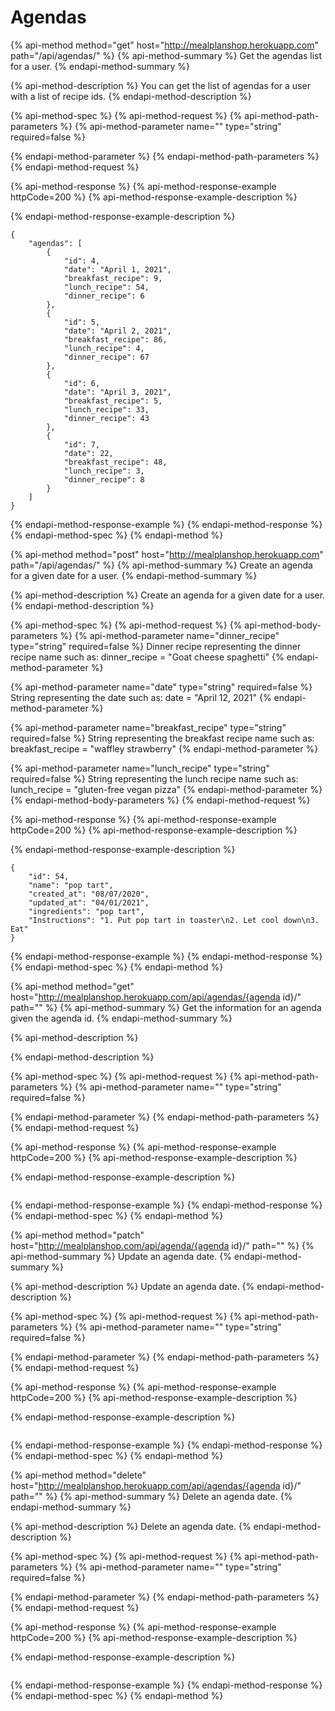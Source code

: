# Agendas

{% api-method method="get" host="http://mealplanshop.herokuapp.com" path="/api/agendas/" %}
{% api-method-summary %}
Get the agendas list for a user.
{% endapi-method-summary %}

{% api-method-description %}
You can get the list of agendas for a user with a list of recipe ids.
{% endapi-method-description %}

{% api-method-spec %}
{% api-method-request %}
{% api-method-path-parameters %}
{% api-method-parameter name="" type="string" required=false %}

{% endapi-method-parameter %}
{% endapi-method-path-parameters %}
{% endapi-method-request %}

{% api-method-response %}
{% api-method-response-example httpCode=200 %}
{% api-method-response-example-description %}

{% endapi-method-response-example-description %}

```
{
    "agendas": [
        {
            "id": 4,
            "date": "April 1, 2021",
            "breakfast_recipe": 9,
            "lunch_recipe": 54,
            "dinner_recipe": 6
        },
        {
            "id": 5,
            "date": "April 2, 2021",
            "breakfast_recipe": 86,
            "lunch_recipe": 4,
            "dinner_recipe": 67
        },
        {
            "id": 6,
            "date": "April 3, 2021",
            "breakfast_recipe": 5,
            "lunch_recipe": 33,
            "dinner_recipe": 43 
        },
        {
            "id": 7,
            "date": 22,
            "breakfast_recipe": 48,
            "lunch_recipe": 3,
            "dinner_recipe": 8
        }
    ]
}
```
{% endapi-method-response-example %}
{% endapi-method-response %}
{% endapi-method-spec %}
{% endapi-method %}

{% api-method method="post" host="http://mealplanshop.herokuapp.com" path="/api/agendas/" %}
{% api-method-summary %}
Create an agenda for a given date for a user.
{% endapi-method-summary %}

{% api-method-description %}
Create an agenda for a given date for a user.
{% endapi-method-description %}

{% api-method-spec %}
{% api-method-request %}
{% api-method-body-parameters %}
{% api-method-parameter name="dinner\_recipe" type="string" required=false %}
Dinner recipe representing the dinner recipe name such as: dinner\_recipe = "Goat cheese spaghetti"
{% endapi-method-parameter %}

{% api-method-parameter name="date" type="string" required=false %}
String representing the date such as: date = "April 12, 2021"
{% endapi-method-parameter %}

{% api-method-parameter name="breakfast\_recipe" type="string" required=false %}
String representing the breakfast recipe name such as: breakfast\_recipe = "waffley strawberry"
{% endapi-method-parameter %}

{% api-method-parameter name="lunch\_recipe" type="string" required=false %}
String representing the lunch recipe name such as: lunch\_recipe = "gluten-free vegan pizza"
{% endapi-method-parameter %}
{% endapi-method-body-parameters %}
{% endapi-method-request %}

{% api-method-response %}
{% api-method-response-example httpCode=200 %}
{% api-method-response-example-description %}

{% endapi-method-response-example-description %}

```
{
    "id": 54,
    "name": "pop tart",
    "created_at": "08/07/2020",
    "updated_at": "04/01/2021",
    "ingredients": "pop tart",
    "Instructions": "1. Put pop tart in toaster\n2. Let cool down\n3. Eat"
}

```
{% endapi-method-response-example %}
{% endapi-method-response %}
{% endapi-method-spec %}
{% endapi-method %}

{% api-method method="get" host="http://mealplanshop.herokuapp.com/api/agendas/{agenda id}/" path="" %}
{% api-method-summary %}
Get the information for an agenda given the agenda id.
{% endapi-method-summary %}

{% api-method-description %}

{% endapi-method-description %}

{% api-method-spec %}
{% api-method-request %}
{% api-method-path-parameters %}
{% api-method-parameter name="" type="string" required=false %}

{% endapi-method-parameter %}
{% endapi-method-path-parameters %}
{% endapi-method-request %}

{% api-method-response %}
{% api-method-response-example httpCode=200 %}
{% api-method-response-example-description %}

{% endapi-method-response-example-description %}

```

```
{% endapi-method-response-example %}
{% endapi-method-response %}
{% endapi-method-spec %}
{% endapi-method %}

{% api-method method="patch" host="http://mealplanshop.com/api/agenda/{agenda id}/" path="" %}
{% api-method-summary %}
Update an agenda date.
{% endapi-method-summary %}

{% api-method-description %}
Update an agenda date.
{% endapi-method-description %}

{% api-method-spec %}
{% api-method-request %}
{% api-method-path-parameters %}
{% api-method-parameter name="" type="string" required=false %}

{% endapi-method-parameter %}
{% endapi-method-path-parameters %}
{% endapi-method-request %}

{% api-method-response %}
{% api-method-response-example httpCode=200 %}
{% api-method-response-example-description %}

{% endapi-method-response-example-description %}

```

```
{% endapi-method-response-example %}
{% endapi-method-response %}
{% endapi-method-spec %}
{% endapi-method %}

{% api-method method="delete" host="http://mealplanshop.herokuapp.com/api/agendas/{agenda id}/" path="" %}
{% api-method-summary %}
Delete an agenda date.
{% endapi-method-summary %}

{% api-method-description %}
Delete an agenda date.
{% endapi-method-description %}

{% api-method-spec %}
{% api-method-request %}
{% api-method-path-parameters %}
{% api-method-parameter name="" type="string" required=false %}

{% endapi-method-parameter %}
{% endapi-method-path-parameters %}
{% endapi-method-request %}

{% api-method-response %}
{% api-method-response-example httpCode=200 %}
{% api-method-response-example-description %}

{% endapi-method-response-example-description %}

```

```
{% endapi-method-response-example %}
{% endapi-method-response %}
{% endapi-method-spec %}
{% endapi-method %}


